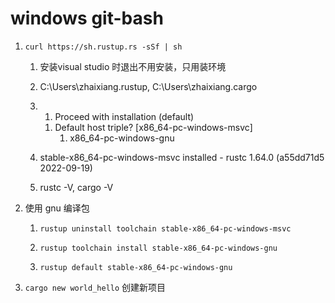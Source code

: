 # windows git-bash
1. `curl https://sh.rustup.rs -sSf | sh`
   1. 安装visual studio 时退出不用安装，只用装环境
   2. C:\Users\zhaixiang\.rustup, C:\Users\zhaixiang\.cargo 
   3. 1) Proceed with installation (default)
      1. Default host triple? [x86_64-pc-windows-msvc]
         1. x86_64-pc-windows-gnu

   4. stable-x86_64-pc-windows-msvc installed - rustc 1.64.0 (a55dd71d5 2022-09-19)
   5. rustc -V, cargo -V
2. 使用 gnu 编译包
   1. `rustup uninstall toolchain stable-x86_64-pc-windows-msvc`

   2. `rustup toolchain install stable-x86_64-pc-windows-gnu`

   3. `rustup default stable-x86_64-pc-windows-gnu`

3. `cargo new world_hello` 创建新项目
